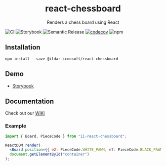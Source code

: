 <h1 align="center">react-chessboard</h1>

<p align="center">
    Renders a chess board using React
</p>

<p align="center">

![CI](https://github.com/ildar-icoosoft/react-chessboard/workflows/CI/badge.svg)
![Storybook](https://github.com/ildar-icoosoft/react-chessboard/workflows/Storybook/badge.svg)
![Semantic Release](https://github.com/ildar-icoosoft/react-chessboard/workflows/Semantic%20Release/badge.svg)
[![codecov](https://codecov.io/gh/ildar-icoosoft/react-chessboard/branch/develop/graph/badge.svg?token=9BKCLGTTFV)](https://codecov.io/gh/ildar-icoosoft/react-chessboard)
![npm](https://img.shields.io/npm/v/ii-react-chessboard)

</p>


## Installation

```
npm install --save @ildar-icoosoft/react-chessboard
```

## Demo

- [Storybook](https://ildar-icoosoft.github.io/react-chessboard/)

## Documentation

Check out our [WIKI](https://github.com/ildar-icoosoft/react-chessboard/wiki/API)

### Example

```jsx
import { Board, PieceCode } from "ii-react-chessboard";

ReactDOM.render(
  <Board position={{ e2: PieceCode.WHITE_PAWN, e7: PieceCode.BLACK_PAWN }} />,
  document.getElementById("container")
);
```

